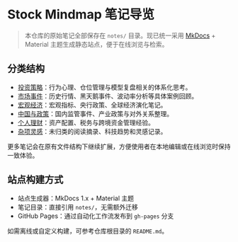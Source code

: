 # Stock Mindmap 笔记导览

> 本仓库的原始笔记全部保存在 `notes/` 目录。现已统一采用 [MkDocs](https://www.mkdocs.org/) + Material 主题生成静态站点，便于在线浏览与检索。

## 分类结构

- [投资策略](strategy/index.md)：行为心理、仓位管理与模型复盘相关的体系化思考。
- [市场事件](markets/index.md)：历史行情、黑天鹅事件、波动率分析等具体案例回顾。
- [宏观经济](economy/index.md)：宏观指标、央行政策、全球经济演化笔记。
- [中国与政策](china/index.md)：国内监管事件、产业政策与对外关系整理。
- [个人理财](personal_finance/index.md)：资产配置、税务与跨境资金管理经验。
- [杂项灵感](misc/index.md)：未归类的阅读摘录、科技趋势和灵感记录。

更多笔记会在原有文件结构下继续扩展，方便使用者在本地编辑或在线浏览时保持一致体验。

## 站点构建方式

- 站点生成器：MkDocs 1.x + Material 主题
- 笔记目录：直接引用 `notes/`，无需额外迁移
- GitHub Pages：通过自动化工作流发布到 `gh-pages` 分支

如需离线或自定义构建，可参考仓库根目录的 `README.md`。
